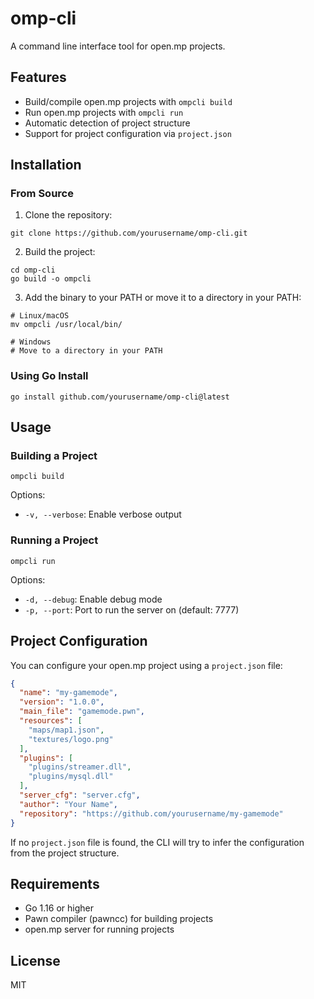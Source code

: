 # omp-cli

A command line interface tool for open.mp projects.

## Features

- Build/compile open.mp projects with `ompcli build`
- Run open.mp projects with `ompcli run`
- Automatic detection of project structure
- Support for project configuration via `project.json`

## Installation

### From Source

1. Clone the repository:
```
git clone https://github.com/yourusername/omp-cli.git
```

2. Build the project:
```
cd omp-cli
go build -o ompcli
```

3. Add the binary to your PATH or move it to a directory in your PATH:
```
# Linux/macOS
mv ompcli /usr/local/bin/

# Windows
# Move to a directory in your PATH
```

### Using Go Install

```
go install github.com/yourusername/omp-cli@latest
```

## Usage

### Building a Project

```
ompcli build
```

Options:
- `-v, --verbose`: Enable verbose output

### Running a Project

```
ompcli run
```

Options:
- `-d, --debug`: Enable debug mode
- `-p, --port`: Port to run the server on (default: 7777)

## Project Configuration

You can configure your open.mp project using a `project.json` file:

```json
{
  "name": "my-gamemode",
  "version": "1.0.0",
  "main_file": "gamemode.pwn",
  "resources": [
    "maps/map1.json",
    "textures/logo.png"
  ],
  "plugins": [
    "plugins/streamer.dll",
    "plugins/mysql.dll"
  ],
  "server_cfg": "server.cfg",
  "author": "Your Name",
  "repository": "https://github.com/yourusername/my-gamemode"
}
```

If no `project.json` file is found, the CLI will try to infer the configuration from the project structure.

## Requirements

- Go 1.16 or higher
- Pawn compiler (pawncc) for building projects
- open.mp server for running projects

## License

MIT 